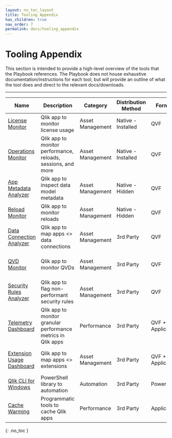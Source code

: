 ```yaml
---
layout: no_toc_layout
title: Tooling Appendix
has_children: true
nav_order: 7
permalink: docs/tooling_appendix
---
```

# Tooling Appendix

This section is intended to provide a high-level overview of the tools that the Playbook references. The Playbook does not house exhaustive documentation/instructions for each tool, but will provide an outline of what the tool does and direct to the relevant docs/downloads.

------


| Name                                                                   | Description                                                    |  Category           | Distribution Method | Format          | Source                                                                 | Supported By                                  |
|------------------------------------------------------------------------|----------------------------------------------------------------|---------------------|---------------------|-----------------|------------------------------------------------------------------------|-----------------------------------------------|
| [License Monitor](./tooling/license_monitor.md)                      | Qlik app to monitor license usage                              | Asset Management    | Native - Installed  | QVF             | N/A, Installed                                                         | Qlik                                          |
| [Operations Monitor](./tooling/operations_monitor.md)                | Qlik app to monitor performance, reloads, sessions, and more   | Asset Management    | Native - Installed  | QVF             | N/A, Installed                                                         | Qlik                                          |
| [App Metadata Analyzer](./tooling/app_metadata_analyzer.md)            | Qlik app to inspect data model metadata                        | Asset Management    | Native - Hidden     | QVF             | C:\ProgramData\Qlik\&nbsp;<br>Sense\Repository\DefaultApps             | Qlik                                          |
| [Reload Monitor](./tooling/reloads_monitor.md)                       | Qlik app to monitor reloads                                    | Asset Management    | Native - Hidden     | QVF             | C:\ProgramData\Qlik\&nbsp;<br>Sense\Repository\DefaultApps             | Qlik                                          |
| [Data Connection Analyzer](./tooling/data_connection_analyzer.md)    | Qlik app to map apps <> data connections                       | Asset Management    | 3rd Party           | QVF             | [Github](https://github.com/eapowertools/qs-data-connection-analyzer)  | Americas Enterprise Architecture Team, Qlik   |
| [QVD Monitor](./tooling/qvd_monitor.md)                              | Qlik app to monitor QVDs                                       | Asset Management    | 3rd Party           | QVF             | [Github](https://github.com/eapowertools/qs-qvd-monitor)               | Americas Enterprise Architecture Team, Qlik   |
| [Security Rules Analyzer](./tooling/security_rule_analyzer.md)                                            | Qlik app to flag non-performant security rules                 | Asset Management    | 3rd Party           | QVF             | [Github](https://github.com/eapowertools/qs-security-rule-analyzer)    | Americas Enterprise Architecture Team, Qlik   |
| [Telemetry Dashboard](./tooling/telemetry_dashboard.md)              | Qlik app to monitor granular performance metrics in Qlik apps  | Performance         | 3rd Party           | QVF + Application | [Github](https://github.com/eapowertools/qs-telemetry-dashboard)       | Americas Enterprise Architecture Team, Qlik |
| [Extension Usage Dashboard](./tooling/extension_usage_dashboard.md)  | Qlik app to map apps <> extensions                             | Asset Management    | 3rd Party           | QVF + Application | [Github](https://github.com/eapowertools/qs-extension-usage-dashboard) | Americas Enterprise Architecture Team, Qlik |
| [Qlik CLI for Windows](./tooling/qlik_cli.md)                                    | PowerShell library to automation                               | Automation          | 3rd Party           | PowerShell      | [Github](https://github.com/ahaydon/Qlik-Cli-Windows)                          | Adam Haydon, Qlik                             |
| [Cache Warming](./tooling/cache_warming.md)                            | Programmatic tools to cache Qlik apps                          | Performance         | 3rd Party           | Application     | Various (see article)                                                  | Various                                       |

{: .no_toc }
